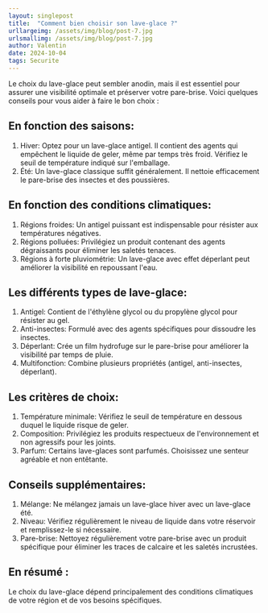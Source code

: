 ```yaml
---
layout: singlepost
title:  "Comment bien choisir son lave-glace ?"
urllargeimg: /assets/img/blog/post-7.jpg
urlsmallimg: /assets/img/blog/post-7.jpg
author: Valentin
date: 2024-10-04
tags: Securite 
---
```

Le choix du lave-glace peut sembler anodin, mais il est essentiel pour assurer une visibilité optimale et préserver votre pare-brise. Voici quelques conseils pour vous aider à faire le bon choix :

## En fonction des saisons:
1. Hiver: Optez pour un lave-glace antigel. Il contient des agents qui empêchent le liquide de geler, même par temps très froid. Vérifiez le seuil de température indiqué sur l'emballage.
2. Été: Un lave-glace classique suffit généralement. Il nettoie efficacement le pare-brise des insectes et des poussières.

## En fonction des conditions climatiques:

1. Régions froides: Un antigel puissant est indispensable pour résister aux températures négatives.
2. Régions polluées: Privilégiez un produit contenant des agents dégraissants pour éliminer les saletés tenaces.
3. Régions à forte pluviométrie: Un lave-glace avec effet déperlant peut améliorer la visibilité en repoussant l'eau.

## Les différents types de lave-glace:

1. Antigel: Contient de l'éthylène glycol ou du propylène glycol pour résister au gel.
2. Anti-insectes: Formulé avec des agents spécifiques pour dissoudre les insectes.
3. Déperlant: Crée un film hydrofuge sur le pare-brise pour améliorer la visibilité par temps de pluie.
4. Multifonction: Combine plusieurs propriétés (antigel, anti-insectes, déperlant).

## Les critères de choix:

1. Température minimale: Vérifiez le seuil de température en dessous duquel le liquide risque de geler.
2. Composition: Privilégiez les produits respectueux de l'environnement et non agressifs pour les joints.
3. Parfum: Certains lave-glaces sont parfumés. Choisissez une senteur agréable et non entêtante.

## Conseils supplémentaires:

1. Mélange: Ne mélangez jamais un lave-glace hiver avec un lave-glace été.
2. Niveau: Vérifiez régulièrement le niveau de liquide dans votre réservoir et remplissez-le si nécessaire.
3. Pare-brise: Nettoyez régulièrement votre pare-brise avec un produit spécifique pour éliminer les traces de calcaire et les saletés incrustées.

## En résumé :
Le choix du lave-glace dépend principalement des conditions climatiques de votre région et de vos besoins spécifiques.